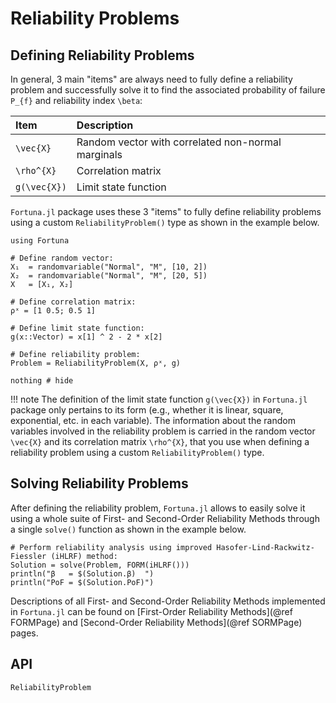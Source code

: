# Reliability Problems

## Defining Reliability Problems

In general, 3 main "items" are always need to fully define a reliability problem and successfully solve it to find the associated probability of failure ``P_{f}`` and reliability index ``\beta``:

| Item | Description |
| :--- | :--- |
| ``\vec{X}`` | Random vector with correlated non-normal marginals |
| ``\rho^{X}`` | Correlation matrix |
| ``g(\vec{X})`` | Limit state function |

`Fortuna.jl` package uses these 3 "items" to fully define reliability problems using a custom `ReliabilityProblem()` type as shown in the example below.

```@setup 1
using Fortuna
```

```@example 1
# Define random vector:
X₁  = randomvariable("Normal", "M", [10, 2])
X₂  = randomvariable("Normal", "M", [20, 5])
X   = [X₁, X₂]

# Define correlation matrix:
ρˣ = [1 0.5; 0.5 1]

# Define limit state function:
g(x::Vector) = x[1] ^ 2 - 2 * x[2]

# Define reliability problem:
Problem = ReliabilityProblem(X, ρˣ, g)

nothing # hide
```

!!! note
    The definition of the limit state function ``g(\vec{X})`` in `Fortuna.jl` package only pertains to its form (e.g., whether it is linear, square, exponential, etc. in each variable). The information about the random variables involved in the reliability problem is carried in the random vector ``\vec{X}`` and its correlation matrix ``\rho^{X}``, that you use when defining a reliability problem using a custom `ReliabilityProblem()` type.

## Solving Reliability Problems

After defining the reliability problem, `Fortuna.jl` allows to easily solve it using a whole suite of First- and Second-Order Reliability Methods through a single `solve()` function as shown in the example below.

```@example 1
# Perform reliability analysis using improved Hasofer-Lind-Rackwitz-Fiessler (iHLRF) method:
Solution = solve(Problem, FORM(iHLRF()))
println("β   = $(Solution.β)  ")
println("PoF = $(Solution.PoF)")
```

Descriptions of all First- and Second-Order Reliability Methods implemented in `Fortuna.jl` can be found on [First-Order Reliability Methods](@ref FORMPage) and [Second-Order Reliability Methods](@ref SORMPage) pages.

## API

```@docs
ReliabilityProblem
```